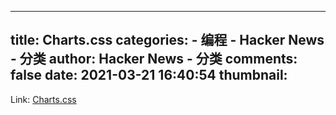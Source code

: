 
---
title: Charts.css
categories: 
    - 编程
    - Hacker News - 分类
author: Hacker News - 分类
comments: false
date: 2021-03-21 16:40:54
thumbnail: 
---

<div>   
Link: <a href="https://chartscss.org/"> Charts.css </a>  
</div>
            